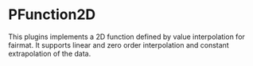 PFunction2D
===========

This plugins implements a 2D function defined by value interpolation for fairmat.
It supports linear and zero order interpolation and constant extrapolation of the data.
